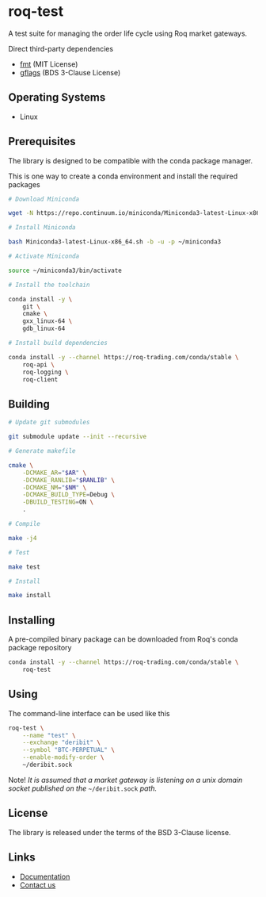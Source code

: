 # roq-test


A test suite for managing the order life cycle using Roq market gateways.

Direct third-party dependencies

* [fmt](https://github.com/fmtlib/fmt) (MIT License)
* [gflags](https://github.com/gflags/gflags) (BDS 3-Clause License)


## Operating Systems

* Linux


## Prerequisites

The library is designed to be compatible with the conda package manager.

This is one way to create a conda environment and install the required
packages

```bash
# Download Miniconda

wget -N https://repo.continuum.io/miniconda/Miniconda3-latest-Linux-x86_64.sh

# Install Miniconda

bash Miniconda3-latest-Linux-x86_64.sh -b -u -p ~/miniconda3

# Activate Miniconda

source ~/miniconda3/bin/activate

# Install the toolchain

conda install -y \
    git \
    cmake \
    gxx_linux-64 \
    gdb_linux-64

# Install build dependencies

conda install -y --channel https://roq-trading.com/conda/stable \
    roq-api \
    roq-logging \
    roq-client
```


## Building

```bash
# Update git submodules

git submodule update --init --recursive

# Generate makefile

cmake \
    -DCMAKE_AR="$AR" \
    -DCMAKE_RANLIB="$RANLIB" \
    -DCMAKE_NM="$NM" \
    -DCMAKE_BUILD_TYPE=Debug \
    -DBUILD_TESTING=ON \
    .

# Compile

make -j4

# Test

make test

# Install

make install
```


## Installing

A pre-compiled binary package can be downloaded from Roq's conda package
repository

```bash
conda install -y --channel https://roq-trading.com/conda/stable \
    roq-test
```

## Using

The command-line interface can be used like this

```bash
roq-test \
    --name "test" \
    --exchange "deribit" \
    --symbol "BTC-PERPETUAL" \
    --enable-modify-order \
    ~/deribit.sock
```

Note! *It is assumed that a market gateway is listening on a unix domain
socket published on the* `~/deribit.sock` *path.*

## License

The library is released under the terms of the BSD 3-Clause license.


## Links

* [Documentation](https://roq-trading.com/docs)
* [Contact us](mailto:info@roq-trading.com)
